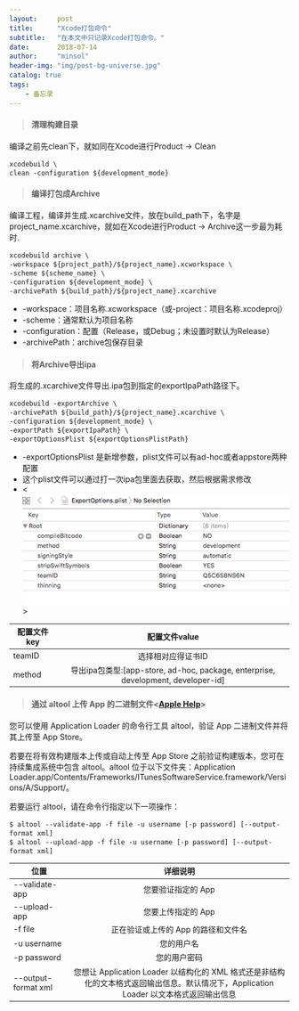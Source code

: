 ```yaml
---
layout:     post
title:      "Xcode打包命令"
subtitle:   "在本文中只记录Xcode打包命令。"
date:       2018-07-14
author:     "minsol"
header-img: "img/post-bg-universe.jpg"
catalog: true
tags:
    - 备忘录
---
```


>#### 清理构建目录
编译之前先clean下，就如同在Xcode进行Product -> Clean
```
xcodebuild \
clean -configuration ${development_mode}
```

>#### 编译打包成Archive
编译工程，编译并生成.xcarchive文件，放在build_path下，名字是project_name.xcarchive，就如在Xcode进行Product -> Archive这一步最为耗时.
```
xcodebuild archive \ 
-workspace ${project_path}/${project_name}.xcworkspace \
-scheme ${scheme_name} \
-configuration ${development_mode} \
-archivePath ${build_path}/${project_name}.xcarchive
```
* -workspace：项目名称.xcworkspace（或-project：项目名称.xcodeproj）
* -scheme：通常默认为项目名称
* -configuration：配置（Release，或Debug；未设置时默认为Release）
* -archivePath：archive包保存目录

>#### 将Archive导出ipa
将生成的.xcarchive文件导出.ipa包到指定的exportIpaPath路径下。
```
xcodebuild -exportArchive \ 
-archivePath ${build_path}/${project_name}.xcarchive \
-configuration ${development_mode} \
-exportPath ${exportIpaPath} \
-exportOptionsPlist ${exportOptionsPlistPath}
```
* -exportOptionsPlist 是新增参数，plist文件可以有ad-hoc或者appstore两种配置
* 这个plist文件可以通过打一次ipa包里面去获取，然后根据需求修改
* <![ExportOptions.plist](https://github.com/minsol/MarkdownPhotos/blob/master/Images/%5B0001%5DXcodeBuild/XcodeBuild.png?raw=true)>
 
|配置文件key	| 配置文件value|
|----------------------| :-----------------------------:|
|teamID	|选择相对应得证书ID|
|method	|导出ipa包类型:[app-store, ad-hoc, package, enterprise, development, developer-id]|


>#### 通过 altool 上传 App 的二进制文件<[Apple Help](https://help.apple.com/itc/apploader/#/apdATD1E53-D1E1A1303-D1E53A1126)>
您可以使用 Application Loader 的命令行工具 altool，验证 App 二进制文件并将其上传至 App Store。

若要在将有效构建版本上传或自动上传至 App Store 之前验证构建版本，您可在持续集成系统中包含 altool。altool 位于以下文件夹：Application Loader.app/Contents/Frameworks/ITunesSoftwareService.framework/Versions/A/Support/。

若要运行 altool，请在命令行指定以下一项操作：
```
$ altool --validate-app -f file -u username [-p password] [--output-format xml]
$ altool --upload-app -f file -u username [-p password] [--output-format xml]
```

|位置                   | 详细说明                        |
|----------------------| :-----------------------------:|
|--validate-app        | 您要验证指定的 App               |
|--upload-app          | 您要上传指定的 App               |
-f file                | 正在验证或上传的 App 的路径和文件名 | 
-u username            | 您的用户名                       |
-p password            | 您的用户密码                     |
--output-format xml    | 您想让 Application Loader 以结构化的 XML 格式还是非结构化的文本格式返回输出信息。默认情况下，Application Loader 以文本格式返回输出信息|

